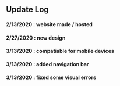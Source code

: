 ## Update Log

#### 2/13/2020 : website made / hosted

#### 2/27/2020 : new design

#### 3/13/2020 : compatiable for mobile devices

#### 3/13/2020 : added navigation bar

#### 3/13/2020 : fixed some visual errors
